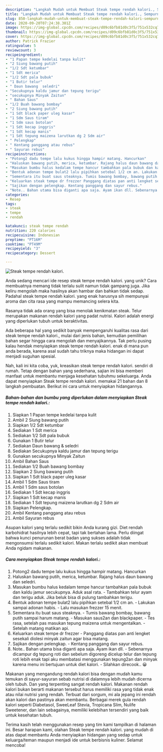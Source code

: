 ```yaml
---
description: "Langkah Mudah untuk Membuat Steak tempe rendah kalori., Sempurna"
title: "Langkah Mudah untuk Membuat Steak tempe rendah kalori., Sempurna"
slug: 850-langkah-mudah-untuk-membuat-steak-tempe-rendah-kalori-sempurna
date: 2020-09-20T07:24:38.301Z
image: https://img-global.cpcdn.com/recipes/d09c6bfb81d0c3f5/751x532cq70/steak-tempe-rendah-kalori-foto-resep-utama.jpg
thumbnail: https://img-global.cpcdn.com/recipes/d09c6bfb81d0c3f5/751x532cq70/steak-tempe-rendah-kalori-foto-resep-utama.jpg
cover: https://img-global.cpcdn.com/recipes/d09c6bfb81d0c3f5/751x532cq70/steak-tempe-rendah-kalori-foto-resep-utama.jpg
author: Patrick Frazier
ratingvalue: 5
reviewcount: 3
recipeingredient:
- "1 Papan tempe kedelai tanpa kulit"
- "2 Siung bawang putih"
- "1/2 Sdt ketumbar"
- "1 Sdt merica"
- "1/2 Sdt pala bubuk"
- "1 Butir telur"
- " Daun bawang  seledri"
- "Secukupnya kaldu jamur dan tepung terigu"
- "secukupnya Minyak Zaitun"
- " Bahan Saus"
- "1/2 Buah bawang bombay"
- "2 Siung bawang putih"
- "1 Sdt black paper uleg kasar"
- "1 Sdm Saus tiram"
- "1 Sdm saus botolan"
- "1 Sdt kecap inggris"
- "1 Sdt kecap manis"
- "1 Sdt tepung maizena larutkan dg 2 Sdm air"
- " Pelengkap"
- " Kentang panggang atau rebus"
- " Sayuran rebus"
recipeinstructions:
- "Potong2 dadu tempe lalu kukus hingga hampir matang. Hancurkan"
- "Haluskan bawang putih, merica, ketumbar. Rajang halus daun bawang dan seledri."
- "Masukan bumbu halus kedalam tempe hancur tambahkan pala bubuk dan kaldu jamur secukupnya. Aduk asal rata.  Tambahkan telur ayam dan terigu aduk. Jika beluk bisa di pulung tambahkan terigu."
- "Bentuk adonan tempe bulat2 lalu pipihkan setebal 1/2 cm an. Lakukan sampai adonan habis. Lalu masukan frezzer 15 menit."
- "Sementara itu buat saus steaknya. Tumis bawang bombay, bawang putih sampai harum matang. Masukan saus2an dan blackpaper. Tes rasa, setelah pas masukan tepung maizena untuk mengentalkan. Setelah matang matikan api."
- "Keluarkan steak tempe dr frezzer Panggang diatas pan anti lengket sesekali diolesi minyak zaitun agar bisa matang."
- "Sajikan dengan pelengkap. Kentang panggang dan sayur rebus."
- "Note.. Bahan utama bisa diganti apa saja. Ayam ikan dll. Sebenarnya dicampur dg tepung roti dan sebelum digoreng dicelup telur dan tepung roti lebih enak tapi aku membatasi menggunakan tepung2an dan minyak karena menu ini bertujuan untuk diet kalori. Silahkan direcook.. 😀"
categories:
- Resep
tags:
- steak
- tempe
- rendah

katakunci: steak tempe rendah 
nutrition: 220 calories
recipecuisine: Indonesian
preptime: "PT16M"
cooktime: "PT49M"
recipeyield: "3"
recipecategory: Dessert

---
```



![Steak tempe rendah kalori.](https://img-global.cpcdn.com/recipes/d09c6bfb81d0c3f5/751x532cq70/steak-tempe-rendah-kalori-foto-resep-utama.jpg)

Anda sedang mencari ide resep steak tempe rendah kalori. yang unik? Cara membuatnya memang tidak terlalu sulit namun tidak gampang juga. Jika keliru mengolah maka hasilnya akan hambar dan bahkan tidak sedap. Padahal steak tempe rendah kalori. yang enak harusnya sih mempunyai aroma dan cita rasa yang mampu memancing selera kita.

Rasanya tidak ada orang yang bisa menolak kenikmatan steak. Telur merupakan makanan rendah kalori yang padat nutrisi. Kalori adalah energi yang diperlukan tubuh untuk beraktivitas.

Ada beberapa hal yang sedikit banyak mempengaruhi kualitas rasa dari steak tempe rendah kalori., mulai dari jenis bahan, kemudian pemilihan bahan segar hingga cara mengolah dan menyajikannya. Tak perlu pusing kalau hendak menyiapkan steak tempe rendah kalori. enak di mana pun anda berada, karena asal sudah tahu triknya maka hidangan ini dapat menjadi suguhan spesial.


Nah, kali ini kita coba, yuk, kreasikan steak tempe rendah kalori. sendiri di rumah. Tetap dengan bahan yang sederhana, sajian ini bisa memberi manfaat untuk membantu menjaga kesehatan tubuhmu sekeluarga. Anda dapat menyiapkan Steak tempe rendah kalori. memakai 21 bahan dan 8 langkah pembuatan. Berikut ini cara untuk menyiapkan hidangannya.

<!--inarticleads1-->

##### Bahan-bahan dan bumbu yang diperlukan dalam menyiapkan Steak tempe rendah kalori.:

1. Siapkan 1 Papan tempe kedelai tanpa kulit
1. Ambil 2 Siung bawang putih
1. Siapkan 1/2 Sdt ketumbar
1. Sediakan 1 Sdt merica
1. Sediakan 1/2 Sdt pala bubuk
1. Gunakan 1 Butir telur
1. Sediakan  Daun bawang &amp; seledri
1. Sediakan Secukupnya kaldu jamur dan tepung terigu
1. Gunakan secukupnya Minyak Zaitun
1. Ambil  Bahan Saus
1. Sediakan 1/2 Buah bawang bombay
1. Siapkan 2 Siung bawang putih
1. Siapkan 1 Sdt black paper uleg kasar
1. Ambil 1 Sdm Saus tiram
1. Ambil 1 Sdm saus botolan
1. Sediakan 1 Sdt kecap inggris
1. Siapkan 1 Sdt kecap manis
1. Sediakan 1 Sdt tepung maizena larutkan dg 2 Sdm air
1. Siapkan  Pelengkap.
1. Ambil  Kentang panggang atau rebus
1. Ambil  Sayuran rebus


Asupan kalori yang terlalu sedikit bikin Anda kurang gizi. Diet rendah karbohidrat hasilnya lebih cepat, tapi tak bertahan lama. Perlu diingat bahwa kunci penurunan berat badan yang sukses adalah tidak mengonsumsi terlalu sedikit kalori. Makan terlalu sedikit akan membuat Anda ngidam makanan. 

<!--inarticleads2-->

##### Cara menyiapkan Steak tempe rendah kalori.:

1. Potong2 dadu tempe lalu kukus hingga hampir matang. Hancurkan
1. Haluskan bawang putih, merica, ketumbar. Rajang halus daun bawang dan seledri.
1. Masukan bumbu halus kedalam tempe hancur tambahkan pala bubuk dan kaldu jamur secukupnya. Aduk asal rata.  - Tambahkan telur ayam dan terigu aduk. Jika beluk bisa di pulung tambahkan terigu.
1. Bentuk adonan tempe bulat2 lalu pipihkan setebal 1/2 cm an. - Lakukan sampai adonan habis. - Lalu masukan frezzer 15 menit.
1. Sementara itu buat saus steaknya. - Tumis bawang bombay, bawang putih sampai harum matang. - Masukan saus2an dan blackpaper. - Tes rasa, setelah pas masukan tepung maizena untuk mengentalkan. - Setelah matang matikan api.
1. Keluarkan steak tempe dr frezzer - Panggang diatas pan anti lengket sesekali diolesi minyak zaitun agar bisa matang.
1. Sajikan dengan pelengkap. - Kentang panggang dan sayur rebus.
1. Note.. Bahan utama bisa diganti apa saja. Ayam ikan dll. - Sebenarnya dicampur dg tepung roti dan sebelum digoreng dicelup telur dan tepung roti lebih enak tapi aku membatasi menggunakan tepung2an dan minyak karena menu ini bertujuan untuk diet kalori. - Silahkan direcook.. 😀


Makanan yang mengandung rendah kalori bisa dengan mudah kamu temukan di sayur-sayuran sebab nutrisi di dalamnya lebih mudah dicerna oleh tubuh. Dan yang terpenting sangat rendah kalori. Makanan rendah kalori bukan berarti makanan tersebut harus memiliki rasa yang tidak enak atau nilai nutrisi yang rendah. Terbuat dari sorgum, mi ala jepang ini rendah akan kalori dan pastinya akan membantu. Berbagai merek gula rendah kalori seperti Diabetasol, SweeLeaf Stevia, Tropicana Slim, Nulife Sweetener, dan lain sebagainya, memiliki kelebihan tersendiri yang baik untuk kesehatan tubuh. 

Terima kasih telah menggunakan resep yang tim kami tampilkan di halaman ini. Besar harapan kami, olahan Steak tempe rendah kalori. yang mudah di atas dapat membantu Anda menyiapkan hidangan yang sedap untuk keluarga/teman maupun menjadi ide untuk berbisnis kuliner. Selamat mencoba!
